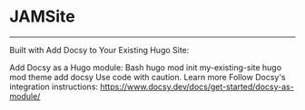 # JAMSite

---

Built with
Add Docsy to Your Existing Hugo Site:

Add Docsy as a Hugo module:
Bash
hugo mod init my-existing-site
hugo mod theme add docsy
Use code with caution. Learn more
Follow Docsy's integration instructions: https://www.docsy.dev/docs/get-started/docsy-as-module/
